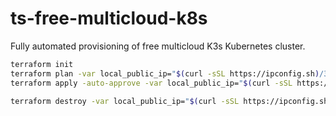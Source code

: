 # ts-free-multicloud-k8s

Fully automated provisioning of free multicloud K3s Kubernetes cluster.

```bash
terraform init
terraform plan -var local_public_ip="$(curl -sSL https://ipconfig.sh)/32" --out local.tfplan
terraform apply -auto-approve -var local_public_ip="$(curl -sSL https://ipconfig.sh)/32"
```

```bash
terraform destroy -var local_public_ip="$(curl -sSL https://ipconfig.sh)/32"
```
